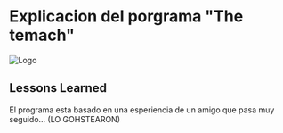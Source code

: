 
# Explicacion del porgrama "The temach"


![Logo](https://dev-to-uploads.s3.amazonaws.com/uploads/articles/th5xamgrr6se0x5ro4g6.png)


## Lessons Learned

El programa esta basado en una esperiencia de un amigo que pasa muy seguido... (LO GOHSTEARON)

